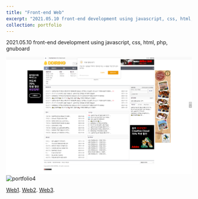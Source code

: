 ```yaml
---
title: "Front-end Web"
excerpt: "2021.05.10 front-end development using javascript, css, html, php, gnuboard <br/><img src='/images/example.jpg'>"
collection: portfolio
---
```

2021.05.10 front-end development using javascript, css, html, php, gnuboard

![portfolio4](/images/pf4.png)  
![portfolio4](/images/pf4-1.png)

[Web1](https://ddiring.co.kr/).
[Web2](http://www.phonemericano.com/).
[Web3]().